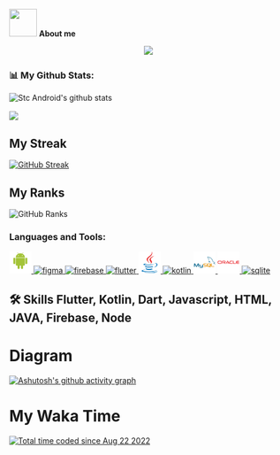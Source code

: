  **<img src="https://user-images.githubusercontent.com/108933534/210176487-bb71ad61-85d6-4027-a637-5384e9a95733.gif" width="50" height="50"/>**  **About me**

<p align="center">
  <a href="https://github.com/DenverCoder1/readme-typing-svg"><img src="https://readme-typing-svg.herokuapp.com?font=Time+New+Roman&color=%23C8BE25&size=25&center=true&vCenter=true&width=500&height=100&lines=I+am+Hud+Azamov;I+am+Mobile+Developer;Hello+Github;Mobile+Programmer;I+am+from+Uzbekistan;My+best+code+Kotlin;🌱+I’m+currently+learning+Flutter;👯+I’m+looking+to+collaborate+with+other+content+creators"></a>
</p>

### 📊 My Github Stats:
![Stc Android's github stats](https://github-readme-stats.vercel.app/api?username=professordeveloper&show_icons=true&theme=dracula)

    
 <a href=""> <img align="center" src="https://github-readme-stats-sigma-five.vercel.app/api/top-langs/?username=professorDeveloper&theme=dracula&line_height=40"/> </a>


## My Streak

[![GitHub Streak](https://streak-stats.demolab.com/?user=foregroundUser&date_format=[Y.]n.j)](https://github.com)

## My Ranks

<img src="https://github-profile-trophy.vercel.app/?username=professorDeveloper&theme=dracula" alt="GitHub Ranks" /></a></p>



<h3 align="left">Languages and Tools:</h3>
<p align="left"> <a href="https://developer.android.com" target="_blank" rel="noreferrer"> <img src="https://raw.githubusercontent.com/devicons/devicon/master/icons/android/android-original-wordmark.svg" alt="android" width="40" height="40"/> </a> <a href="https://www.figma.com/" target="_blank" rel="noreferrer"> <img src="https://www.vectorlogo.zone/logos/figma/figma-icon.svg" alt="figma" width="40" height="40"/> </a> <a href="https://firebase.google.com/" target="_blank" rel="noreferrer"> <img src="https://www.vectorlogo.zone/logos/firebase/firebase-icon.svg" alt="firebase" width="40" height="40"/> </a> <a href="https://flutter.dev" target="_blank" rel="noreferrer"> <img src="https://www.vectorlogo.zone/logos/flutterio/flutterio-icon.svg" alt="flutter" width="40" height="40"/> </a> <a href="https://www.java.com" target="_blank" rel="noreferrer"> <img src="https://raw.githubusercontent.com/devicons/devicon/master/icons/java/java-original.svg" alt="java" width="40" height="40"/> </a> <a href="https://kotlinlang.org" target="_blank" rel="noreferrer"> <img src="https://www.vectorlogo.zone/logos/kotlinlang/kotlinlang-icon.svg" alt="kotlin" width="40" height="40"/> </a> <a href="https://www.mysql.com/" target="_blank" rel="noreferrer"> <img src="https://raw.githubusercontent.com/devicons/devicon/master/icons/mysql/mysql-original-wordmark.svg" alt="mysql" width="40" height="40"/> </a> <a href="https://www.oracle.com/" target="_blank" rel="noreferrer"> <img src="https://raw.githubusercontent.com/devicons/devicon/master/icons/oracle/oracle-original.svg" alt="oracle" width="40" height="40"/> </a> <a href="https://www.sqlite.org/" target="_blank" rel="noreferrer"> <img src="https://www.vectorlogo.zone/logos/sqlite/sqlite-icon.svg" alt="sqlite" width="40" height="40"/> </a> </p>





## 🛠 Skills Flutter, Kotlin, Dart, Javascript, HTML, JAVA, Firebase, Node
[resume]: https://drive.google.com/file/d/1ryZi4rw91dM1LL62zYgHpemjKuxkWHdx/view?usp=sharing

# Diagram 

[![Ashutosh's github activity graph](https://github-readme-activity-graph.cyclic.app/graph?username=professorDeveloper&theme=dracula)](https://github.com/professorDeveloper)

# My Waka Time
<a href="https://wakatime.com/@7347a5ed-9d1c-48cc-96f9-e5ca7c4635b0"><img src="https://wakatime.com/badge/user/7347a5ed-9d1c-48cc-96f9-e5ca7c4635b0.svg" alt="Total time coded since Aug 22 2022" /></a>
